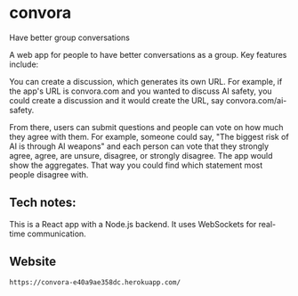 # convora
Have better group conversations

A web app for people to have better conversations as a group. Key features include:

You can create a discussion, which generates its own URL. For example, if the app's URL is convora.com and you wanted to discuss AI safety, you could create a discussion and it would create the URL, say convora.com/ai-safety.

From there, users can submit questions and people can vote on how much they agree with them. For example, someone could say, "The biggest risk of AI is through AI weapons" and each person can vote that they strongly agree, agree, are unsure, disagree, or strongly disagree. The app would show the aggregates. That way you could find which statement most people disagree with.


## Tech notes:

This is a React app with a Node.js backend. It uses WebSockets for real-time communication.

## Website

`https://convora-e40a9ae358dc.herokuapp.com/`

